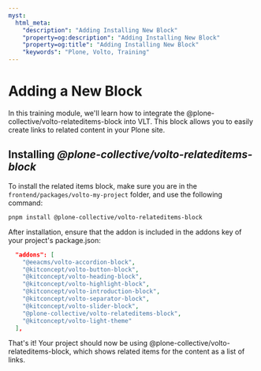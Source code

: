 ```yaml
---
myst:
  html_meta:
    "description": "Adding Installing New Block"
    "property=og:description": "Adding Installing New Block"
    "property=og:title": "Adding Installing New Block"
    "keywords": "Plone, Volto, Training"
---
```



# Adding a New Block

In this training module, we'll learn how to integrate the @plone-collective/volto-relateditems-block into VLT. This block allows you to easily create links to related content in your Plone site.

## Installing *@plone-collective/volto-relateditems-block*

To install the related items block, make sure you are in the `frontend/packages/volto-my-project` folder, and use the following command:

```shell
pnpm install @plone-collective/volto-relateditems-block
```

After installation, ensure that the addon is included in the addons key of your project's package.json:

```json
  "addons": [
    "@eeacms/volto-accordion-block",
    "@kitconcept/volto-button-block",
    "@kitconcept/volto-heading-block",
    "@kitconcept/volto-highlight-block",
    "@kitconcept/volto-introduction-block",
    "@kitconcept/volto-separator-block",
    "@kitconcept/volto-slider-block",
    "@plone-collective/volto-relateditems-block",
    "@kitconcept/volto-light-theme"
  ],
```

  That's it! Your project should now be using @plone-collective/volto-relateditems-block, which shows related items for the content as a list of links.